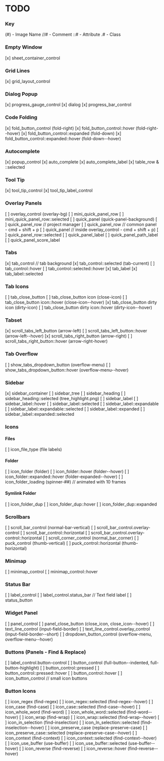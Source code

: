 # TODO

### Key

(#) - Image Name
//# - Comment
::# - Attribute
.# - Class

### Empty Window

[x] sheet_container_control

### Grid Lines

[x] grid_layout_control

### Dialog Popup

[x] progress_gauge_control
[x] dialog
[x] progress_bar_control

### Code Folding

[x] fold_button_control  (fold-right)
[x] fold_button_control::hover  (fold-right--hover)
[x] fold_button_control::expanded  (fold-down)
[x] fold_button_control::expanded::hover  (fold-down--hover)

### Autocomplete

[x] popup_control
[x] auto_complete
[x] auto_complete_label
[x] table_row & ::selected

### Tool Tip

[x] tool_tip_control
[x] tool_tip_label_control

### Overlay Panels

[ ] overlay_control  (overlay-bg)
[ ] mini_quick_panel_row
[ ] mini_quick_panel_row::selected
[ ] quick_panel  (quick-panel-background)
[ ] quick_panel_row  // project manager
[ ] quick_panel_row  // common panel - cmd + shift + p
[ ] quick_panel  // inside overlay_control - cmd + shift + p)
[ ] quick_panel_row::selected
[ ] quick_panel_label
[ ] quick_panel_path_label
[ ] quick_panel_score_label

### Tabs

[x] tab_control  // tab background
[x] tab_control::selected  (tab-current)
[ ] tab_control::hover
[ ] tab_control::selected::hover
[x] tab_label
[x] tab_label::selected

### Tab Icons

[ ] tab_close_button
[ ] tab_close_button icon  (close-icon)
[ ] tab_close_button icon::hover  (close-icon--hover)
[x] tab_close_button dirty icon  (dirty-icon)
[ ] tab_close_button dirty icon::hover  (dirty-icon--hover)

### Tabset

[x] scroll_tabs_left_button  (arrow-left)
[ ] scroll_tabs_left_button::hover  (arrow-left--hover)
[x] scroll_tabs_right_button  (arrow-right)
[ ] scroll_tabs_right_button::hover  (arrow-right-hover)

### Tab Overflow

[ ] show_tabs_dropdown_button  (overflow-menu)
[ ] show_tabs_dropdown_button::hover  (overflow-menu--hover)

### Sidebar

[x] sidebar_container
[ ] sidebar_tree
[ ] sidebar_heading
[ ] sidebar_heading::selected (tree_highlight.png)
[ ] sidebar_label
[ ] sidebar_label::hover
[ ] sidebar_label::selected
[ ] sidebar_label::expandable
[ ] sidebar_label::expandable::selected
[ ] sidebar_label::expanded
[ ] sidebar_label::expanded::selected

### Icons

#### Files

[ ] icon_file_type (file labels)

#### Folder

[ ] icon_folder  (folder)
[ ] icon_folder::hover  (folder--hover)
[ ] icon_folder::expanded::hover  (folder-expanded--hover)
[ ] icon_folder_loading  (spinner-##)  // animated with 10 frames

#### Symlink Folder

[ ] icon_folder_dup
[ ] icon_folder_dup::hover
[ ] icon_folder_dup::expanded

### Scrollbars

[ ] scroll_bar_control  (normal-bar-vertical)
[ ] scroll_bar_control.overlay-control
[ ] scroll_bar_control::horizontal
[ ] scroll_bar_control.overlay-control::horizontal
[ ] scroll_corner_control  (normal_bar_corner)
[ ] puck_control  (thumb-vertical)
[ ] puck_control::horizontal  (thumb-horizontal)

### Minimap

[ ] minimap_control
[ ] minimap_control::hover

### Status Bar

[ ] label_control
[ ] label_control.status_bar  // Text field label
[ ] status_button

### Widget Panel

[ ] panel_control
[ ] panel_close_button  (close_icon, close_icon--hover)
[ ] text_line_control  (input-field-border)
[ ] text_line_control.overlay_control  (input-field-border--short)
[ ] dropdown_button_control  (overflow-menu, overflow-menu--hover)

### Buttons (Panels - Find & Replace)

[ ] label_control.button-control
[ ] button_control  (full-button--indented, full-button-highlight)
[ ] button_control::pressed
[ ] button_control::pressed::hover
[ ] button_control::hover
[ ] icon_button_control  // small icon buttons

### Button Icons

[ ] icon_regex  (find-regex)
[ ] icon_regex::selected  (find-regex--hover)
[ ] icon_case  (find-case)
[ ] icon_case::selected  (find-case--hover)
[ ] icon_whole_word  (find-word)
[ ] icon_whole_word::selected  (find-word--hover)
[ ] icon_wrap  (find-wrap)
[ ] icon_wrap::selected  (find-wrap--hover)
[ ] icon_in_selection  (find-inselection)
[ ] icon_In_selection::selected  (find-inselection--hover)
[ ] icon_preserve_case  (replace-preserve-case)
[ ] icon_preserve_case::selected  (replace-preserve-case--hover)
[ ] icon_context  (find-context)
[ ] icon_context::selected  (find-context--hover)
[ ] icon_use_buffer  (use-buffer)
[ ] icon_use_buffer::selected  (use-buffer--hover)
[ ] icon_reverse  (find-reverse)
[ ] icon_reverse::hover  (find-reverse--hover)

